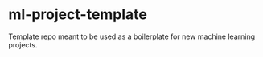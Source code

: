# ml-project-template

Template repo meant to be used as a boilerplate for new machine learning projects.
